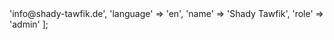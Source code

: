 <?php

return [
    'email' => 'info@shady-tawfik.de',
    'language' => 'en',
    'name' => 'Shady Tawfik',
    'role' => 'admin'
];

